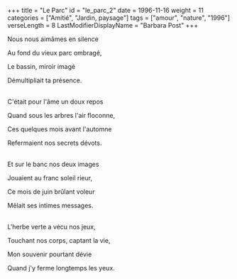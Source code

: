 +++
title = "Le Parc"
id = "le_parc_2"
date = 1996-11-16
weight = 11
categories = ["Amitié", "Jardin, paysage"]
tags = ["amour", "nature", "1996"]
verseLength = 8
LastModifierDisplayName = "Barbara Post"
+++

Nous nous aimâmes en silence

Au fond du vieux parc ombragé,

Le bassin, miroir imagé

Démultipliait ta présence.

 \
C'était pour l'âme un doux repos

Quand sous les arbres l'air floconne,

Ces quelques mois avant l'automne

Refermaient nos secrets dévots.

 \
Et sur le banc nos deux images

Jouaient au franc soleil rieur,

Ce mois de juin brûlant voleur

Mêlait ses intimes messages.

 \
L'herbe verte a vécu nos jeux,

Touchant nos corps, captant la vie,

Mon souvenir pourtant dévie

Quand j'y ferme longtemps les yeux.
